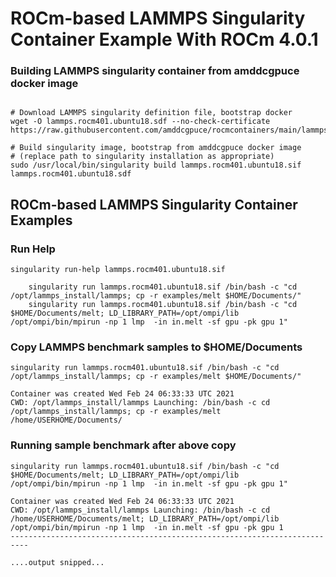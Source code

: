 # ROCm-based LAMMPS Singularity Container Example With ROCm 4.0.1

### Building LAMMPS singularity container from amddcgpuce docker image
```

# Download LAMMPS singularity definition file, bootstrap docker
wget -O lammps.rocm401.ubuntu18.sdf --no-check-certificate https://raw.githubusercontent.com/amddcgpuce/rocmcontainers/main/lammps/rocm401/lammps.rocm401.ubuntu18.sdf

# Build singularity image, bootstrap from amddcgpuce docker image
# (replace path to singularity installation as appropriate)
sudo /usr/local/bin/singularity build lammps.rocm401.ubuntu18.sif lammps.rocm401.ubuntu18.sdf

```

## ROCm-based LAMMPS Singularity Container Examples
### Run Help
```
singularity run-help lammps.rocm401.ubuntu18.sif

    singularity run lammps.rocm401.ubuntu18.sif /bin/bash -c "cd /opt/lammps_install/lammps; cp -r examples/melt $HOME/Documents/"
    singularity run lammps.rocm401.ubuntu18.sif /bin/bash -c "cd $HOME/Documents/melt; LD_LIBRARY_PATH=/opt/ompi/lib /opt/ompi/bin/mpirun -np 1 lmp  -in in.melt -sf gpu -pk gpu 1"

```

### Copy LAMMPS benchmark samples to $HOME/Documents
```
singularity run lammps.rocm401.ubuntu18.sif /bin/bash -c "cd /opt/lammps_install/lammps; cp -r examples/melt $HOME/Documents/"

Container was created Wed Feb 24 06:33:33 UTC 2021
CWD: /opt/lammps_install/lammps Launching: /bin/bash -c cd /opt/lammps_install/lammps; cp -r examples/melt /home/USERHOME/Documents/

```

### Running sample benchmark after above copy
```
singularity run lammps.rocm401.ubuntu18.sif /bin/bash -c "cd $HOME/Documents/melt; LD_LIBRARY_PATH=/opt/ompi/lib /opt/ompi/bin/mpirun -np 1 lmp  -in in.melt -sf gpu -pk gpu 1"

Container was created Wed Feb 24 06:33:33 UTC 2021
CWD: /opt/lammps_install/lammps Launching: /bin/bash -c cd /home/USERHOME/Documents/melt; LD_LIBRARY_PATH=/opt/ompi/lib /opt/ompi/bin/mpirun -np 1 lmp  -in in.melt -sf gpu -pk gpu 1
--------------------------------------------------------------------------

....output snipped...

```

